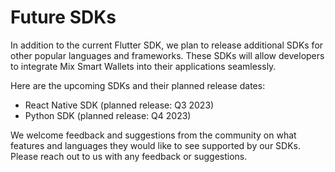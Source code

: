 # Future SDKs

In addition to the current Flutter SDK, we plan to release additional SDKs for other popular languages and frameworks. These SDKs will allow developers to integrate Mix Smart Wallets into their applications seamlessly.

Here are the upcoming SDKs and their planned release dates:

* React Native SDK (planned release: Q3 2023)
* Python SDK (planned release: Q4 2023)

We welcome feedback and suggestions from the community on what features and languages they would like to see supported by our SDKs. Please reach out to us with any feedback or suggestions.
